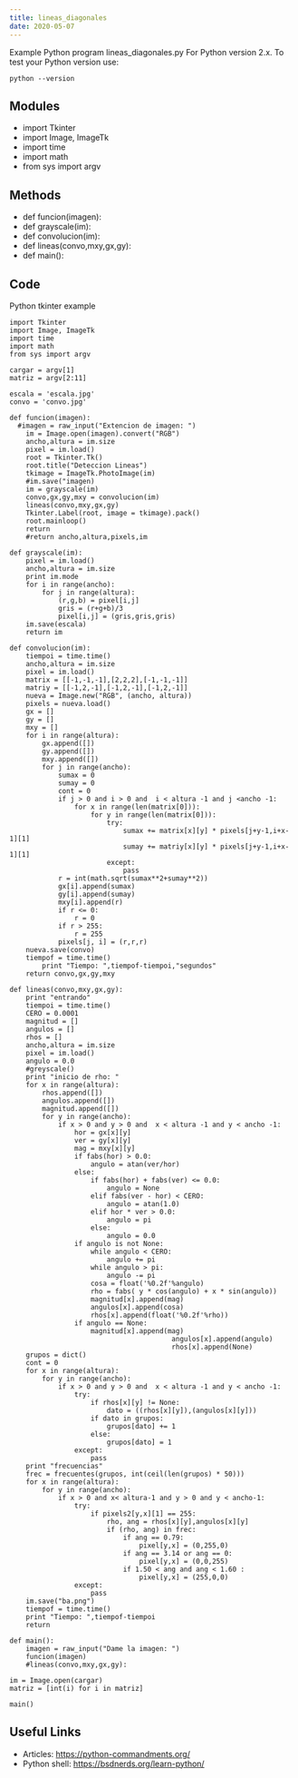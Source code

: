 ```yaml
---
title: lineas_diagonales
date: 2020-05-07
---
```

Example Python program lineas_diagonales.py
For Python version 2.x.
To test your Python version use:

    python --version

## Modules

* import Tkinter
* import Image, ImageTk
* import time
* import math
* from sys import argv

## Methods

* def funcion(imagen):
* def grayscale(im):
* def convolucion(im):
* def lineas(convo,mxy,gx,gy):
* def main():

## Code

Python tkinter example

    import Tkinter
    import Image, ImageTk
    import time
    import math
    from sys import argv
    
    cargar = argv[1]
    matriz = argv[2:11]
    
    escala = 'escala.jpg'
    convo = 'convo.jpg'
    
    def funcion(imagen):
      #imagen = raw_input("Extencion de imagen: ")
    	im = Image.open(imagen).convert("RGB")
    	ancho,altura = im.size
    	pixel = im.load()
    	root = Tkinter.Tk()
    	root.title("Deteccion Lineas")
    	tkimage = ImageTk.PhotoImage(im)
    	#im.save("imagen)
    	im = grayscale(im)
    	convo,gx,gy,mxy = convolucion(im)
    	lineas(convo,mxy,gx,gy)
    	Tkinter.Label(root, image = tkimage).pack()
    	root.mainloop()
    	return
    	#return ancho,altura,pixels,im
    	
    def grayscale(im):
    	pixel = im.load()
    	ancho,altura = im.size
    	print im.mode
    	for i in range(ancho):
    		for j in range(altura):
    			(r,g,b) = pixel[i,j]
    			gris = (r+g+b)/3
    			pixel[i,j] = (gris,gris,gris)
    	im.save(escala)
    	return im
     	
    def convolucion(im):
    	tiempoi = time.time()
    	ancho,altura = im.size
    	pixel = im.load() 
    	matrix = [[-1,-1,-1],[2,2,2],[-1,-1,-1]]
    	matriy = [[-1,2,-1],[-1,2,-1],[-1,2,-1]]
    	nueva = Image.new("RGB", (ancho, altura))
    	pixels = nueva.load()
    	gx = []
    	gy = []
    	mxy = []
    	for i in range(altura):
    		gx.append([])
    		gy.append([])
    		mxy.append([])
    		for j in range(ancho):
    			sumax = 0
    			sumay = 0
    			cont = 0
    			if j > 0 and i > 0 and  i < altura -1 and j <ancho -1:             
    				for x in range(len(matrix[0])):
    					for y in range(len(matrix[0])):
    						try:
    							sumax += matrix[x][y] * pixels[j+y-1,i+x-1][1]
    							sumay += matriy[x][y] * pixels[j+y-1,i+x-1][1]		
    						except:
    							pass
    			r = int(math.sqrt(sumax**2+sumay**2)) 
    			gx[i].append(sumax)
    			gy[i].append(sumay)
    			mxy[i].append(r)
    			if r <= 0:
    				r = 0
    			if r > 255:
    				r = 255	
    			pixels[j, i] = (r,r,r)	
    	nueva.save(convo)
    	tiempof = time.time()
            print "Tiempo: ",tiempof-tiempoi,"segundos"
    	return convo,gx,gy,mxy
    	
    def lineas(convo,mxy,gx,gy):
    	print "entrando"
    	tiempoi = time.time()
    	CERO = 0.0001 
    	magnitud = []  
    	angulos = [] 
    	rhos = [] 
    	ancho,altura = im.size
    	pixel = im.load() 
    	angulo = 0.0
    	#greyscale()
    	print "inicio de rho: "
    	for x in range(altura):
    		rhos.append([])
    		angulos.append([])
    		magnitud.append([])
    		for y in range(ancho):
    			if x > 0 and y > 0 and  x < altura -1 and y < ancho -1:
    				hor = gx[x][y]
    				ver = gy[x][y]
    				mag = mxy[x][y]
    				if fabs(hor) > 0.0:
    					angulo = atan(ver/hor)
    				else:
    					if fabs(hor) + fabs(ver) <= 0.0:
    						angulo = None
    					elif fabs(ver - hor) < CERO: 
    						angulo = atan(1.0)
    					elif hor * ver > 0.0:
    						angulo = pi 
    					else:
    						angulo = 0.0	
    				if angulo is not None:
     					while angulo < CERO:
    						angulo += pi
    					while angulo > pi:
    						angulo -= pi
    					cosa = float('%0.2f'%angulo)
    					rho = fabs( y * cos(angulo) + x * sin(angulo))
    					magnitud[x].append(mag)                                    
    					angulos[x].append(cosa)
    					rhos[x].append(float('%0.2f'%rho)) 
    				if angulo == None:
    					magnitud[x].append(mag)
                                            angulos[x].append(angulo)
                                            rhos[x].append(None)		
    	grupos = dict()
    	cont = 0
    	for x in range(altura):
    		for y in range(ancho):
    			if x > 0 and y > 0 and  x < altura -1 and y < ancho -1:
    				try:
    					if rhos[x][y] != None:
    						dato = ((rhos[x][y]),(angulos[x][y]))
    					if dato in grupos:
    						grupos[dato] += 1 
    					else:
    						grupos[dato] = 1
    				except:
    					pass
    	print "frecuencias"			
    	frec = frecuentes(grupos, int(ceil(len(grupos) * 50))) 
    	for x in range(altura):
    		for y in range(ancho):
    			if x > 0 and x< altura-1 and y > 0 and y < ancho-1:
    				try:
    					if pixels2[y,x][1] == 255:
    						rho, ang = rhos[x][y],angulos[x][y]
    						if (rho, ang) in frec:
    							if ang == 0.79:
    								pixel[y,x] = (0,255,0)
    							if ang == 3.14 or ang == 0:
    								pixel[y,x] = (0,0,255)
    							if 1.50 < ang and ang < 1.60 :
    								pixel[y,x] = (255,0,0)
    				except:
    					pass
    	im.save("ba.png")						 
    	tiempof = time.time()
    	print "Tiempo: ",tiempof-tiempoi
    	return 
    	
    def main():
    	imagen = raw_input("Dame la imagen: ")
    	funcion(imagen)
    	#lineas(convo,mxy,gx,gy):
    	
    im = Image.open(cargar)
    matriz = [int(i) for i in matriz]
    
    main()

## Useful Links

- Articles: https://python-commandments.org/
- Python shell: https://bsdnerds.org/learn-python/
